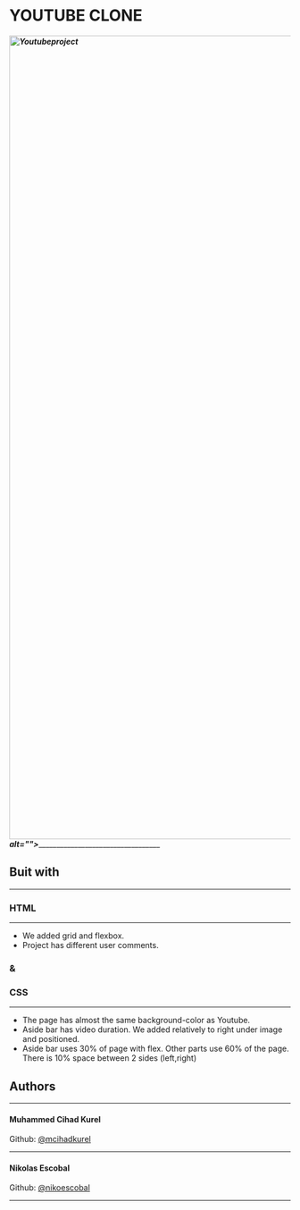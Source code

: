 # YOUTUBE CLONE
___<img width="1439" alt="Youtubeproject" src="https://user-images.githubusercontent.com/62937819/84308799-bb58fb80-ab91-11ea-98e2-88c28691ea5d.png">
 alt="">_____________________________________
## Buit with
____________________________________________________
### HTML
____________________________________________________

<ul>
<li>We added grid and flexbox.</li>
<li>Project has different user comments.</li>
</ul>

### &
### CSS
____________________________________________________
 <ul>
 <li>The page has almost the same background-color as Youtube.</li>
 <li>Aside bar has video duration. We added relatively to right under image and positioned.</li>
 <li>Aside bar uses 30% of page with flex. Other parts use 60% of the page. There is 10% space between 2 sides (left,right)</li>
 </ul>
 
 

## Authors 
____________________________________________________
#### Muhammed Cihad Kurel
Github: [@mcihadkurel](https://github.com/mcihadkurel)
____________________________________________________
#### Nikolas Escobal
Github: [@nikoescobal](https://github.com/nikoescobal/Youtubeclone-muhammed-niko/commits?author=nikoescobal)
____________________________________________________

